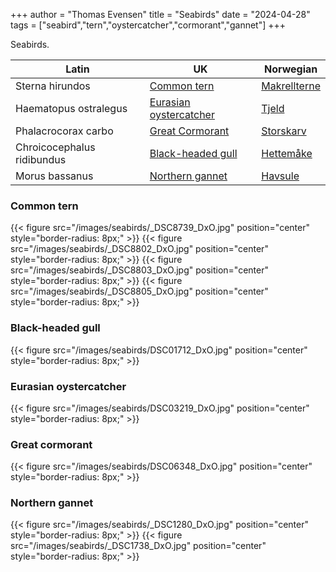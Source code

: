 +++
author = "Thomas Evensen"
title = "Seabirds"
date = "2024-04-28"
tags = ["seabird","tern","oystercatcher","cormorant","gannet"]
+++

Seabirds.


| Latin      | UK | Norwegian |
| --------- |  --------- |    --------- |
| Sterna hirundos  |  [Common tern](https://en.wikipedia.org/wiki/Common_tern) | [Makrellterne](https://no.wikipedia.org/wiki/Makrellterne)    |
| Haematopus ostralegus  |  [Eurasian oystercatcher](https://en.wikipedia.org/wiki/Eurasian_oystercatcher) | [Tjeld](https://no.wikipedia.org/wiki/Tjeld)    |
| Phalacrocorax carbo | [Great Cormorant](https://en.wikipedia.org/wiki/Great_cormorant) | [Storskarv](https://no.wikipedia.org/wiki/Storskarv) |
| Chroicocephalus ridibundus | [Black-headed gull](https://en.wikipedia.org/wiki/Black-headed_gull) | [Hettemåke](https://no.wikipedia.org/wiki/Hettem%C3%A5ke) |
| Morus bassanus | [Northern gannet](https://en.wikipedia.org/wiki/Northern_gannet) | [Havsule](https://no.wikipedia.org/wiki/Havsule) |

### Common tern

{{< figure src="/images/seabirds/_DSC8739_DxO.jpg" position="center" style="border-radius: 8px;" >}}
{{< figure src="/images/seabirds/_DSC8802_DxO.jpg" position="center" style="border-radius: 8px;" >}}
{{< figure src="/images/seabirds/_DSC8803_DxO.jpg" position="center" style="border-radius: 8px;" >}}
{{< figure src="/images/seabirds/_DSC8805_DxO.jpg" position="center" style="border-radius: 8px;" >}}

### Black-headed gull

{{< figure src="/images/seabirds/DSC01712_DxO.jpg" position="center" style="border-radius: 8px;" >}}

### Eurasian oystercatcher

{{< figure src="/images/seabirds/DSC03219_DxO.jpg" position="center" style="border-radius: 8px;" >}}

### Great cormorant

{{< figure src="/images/seabirds/DSC06348_DxO.jpg" position="center" style="border-radius: 8px;" >}}

### Northern gannet

{{< figure src="/images/seabirds/_DSC1280_DxO.jpg" position="center" style="border-radius: 8px;" >}}
{{< figure src="/images/seabirds/_DSC1738_DxO.jpg" position="center" style="border-radius: 8px;" >}}
